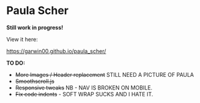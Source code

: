 # Paula Scher

**Still work in progress!**

View it here:

https://garwin00.github.io/paula_scher/

**TO DO:**

- <s>More Images / Header replacement</s> STILL NEED A PICTURE OF PAULA
- <s>Smoothscroll.js</s>
- <s>Responsive tweaks</s> NB - NAV IS BROKEN ON MOBILE.
- <s>Fix code indents</s> - SOFT WRAP SUCKS AND I HATE IT. 
